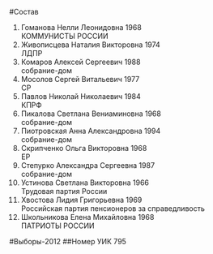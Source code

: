 #Состав
1. Гоманова Нелли Леонидовна 1968   
    КОММУНИСТЫ РОССИИ
2. Живописцева Наталия Викторовна 1974   
    ЛДПР
3. Комаров Алексей Сергеевич 1988   
    собрание-дом
4. Мосолов Сергей Витальевич 1977   
    СР
5. Павлов Николай Николаевич 1984   
    КПРФ
6. Пикалова Светлана Вениаминовна 1968   
    собрание-дом
7. Пиотровская Анна Александровна 1994   
    собрание-дом
8. Скрипченко Ольга Викторовна 1968   
    ЕР
9. Степурко Александра Сергеевна 1987   
    собрание-дом
10. Устинова Светлана Викторовна 1966   
    Трудовая партия России
11. Хвостова Лидия Григорьевна 1969   
    Российская партия пенсионеров за справедливость
12. Школьникова Елена Михайловна 1968   
    ПАТРИОТЫ РОССИИ

#Выборы-2012
##Номер УИК
795